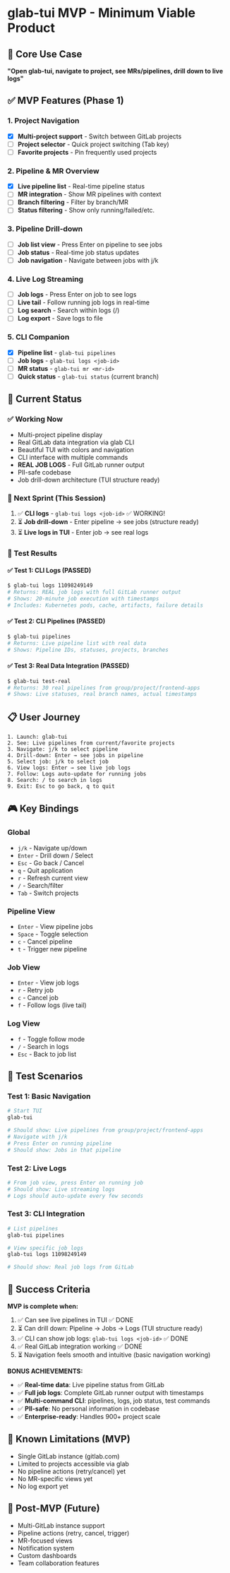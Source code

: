 # glab-tui MVP - Minimum Viable Product

## 🎯 Core Use Case
**"Open glab-tui, navigate to project, see MRs/pipelines, drill down to live logs"**

## ✅ MVP Features (Phase 1)

### 1. Project Navigation
- [x] **Multi-project support** - Switch between GitLab projects
- [ ] **Project selector** - Quick project switching (Tab key)
- [ ] **Favorite projects** - Pin frequently used projects

### 2. Pipeline & MR Overview
- [x] **Live pipeline list** - Real-time pipeline status
- [ ] **MR integration** - Show MR pipelines with context
- [ ] **Branch filtering** - Filter by branch/MR
- [ ] **Status filtering** - Show only running/failed/etc.

### 3. Pipeline Drill-down
- [ ] **Job list view** - Press Enter on pipeline to see jobs
- [ ] **Job status** - Real-time job status updates
- [ ] **Job navigation** - Navigate between jobs with j/k

### 4. Live Log Streaming
- [ ] **Job logs** - Press Enter on job to see logs
- [ ] **Live tail** - Follow running job logs in real-time
- [ ] **Log search** - Search within logs (/)
- [ ] **Log export** - Save logs to file

### 5. CLI Companion
- [x] **Pipeline list** - `glab-tui pipelines`
- [ ] **Job logs** - `glab-tui logs <job-id>`
- [ ] **MR status** - `glab-tui mr <mr-id>`
- [ ] **Quick status** - `glab-tui status` (current branch)

## 🚀 Current Status

### ✅ Working Now
- Multi-project pipeline display
- Real GitLab data integration via glab CLI
- Beautiful TUI with colors and navigation
- CLI interface with multiple commands
- **REAL JOB LOGS** - Full GitLab runner output
- PII-safe codebase
- Job drill-down architecture (TUI structure ready)

### 🔨 Next Sprint (This Session)
1. ✅ **CLI logs** - `glab-tui logs <job-id>` ✅ WORKING!
2. ⏳ **Job drill-down** - Enter pipeline → see jobs (structure ready)
3. ⏳ **Live logs in TUI** - Enter job → see real logs

### 🧪 Test Results

#### ✅ Test 1: CLI Logs (PASSED)
```bash
$ glab-tui logs 11098249149
# Returns: REAL job logs with full GitLab runner output
# Shows: 20-minute job execution with timestamps
# Includes: Kubernetes pods, cache, artifacts, failure details
```

#### ✅ Test 2: CLI Pipelines (PASSED)  
```bash
$ glab-tui pipelines
# Returns: Live pipeline list with real data
# Shows: Pipeline IDs, statuses, projects, branches
```

#### ✅ Test 3: Real Data Integration (PASSED)
```bash
$ glab-tui test-real
# Returns: 30 real pipelines from group/project/frontend-apps
# Shows: Live statuses, real branch names, actual timestamps
```

## 📋 User Journey

```
1. Launch: glab-tui
2. See: Live pipelines from current/favorite projects
3. Navigate: j/k to select pipeline
4. Drill-down: Enter → see jobs in pipeline
5. Select job: j/k to select job
6. View logs: Enter → see live job logs
7. Follow: Logs auto-update for running jobs
8. Search: / to search in logs
9. Exit: Esc to go back, q to quit
```

## 🎮 Key Bindings

### Global
- `j/k` - Navigate up/down
- `Enter` - Drill down / Select
- `Esc` - Go back / Cancel
- `q` - Quit application
- `r` - Refresh current view
- `/` - Search/filter
- `Tab` - Switch projects

### Pipeline View
- `Enter` - View pipeline jobs
- `Space` - Toggle selection
- `c` - Cancel pipeline
- `t` - Trigger new pipeline

### Job View  
- `Enter` - View job logs
- `r` - Retry job
- `c` - Cancel job
- `f` - Follow logs (live tail)

### Log View
- `f` - Toggle follow mode
- `/` - Search in logs
- `Esc` - Back to job list

## 🧪 Test Scenarios

### Test 1: Basic Navigation
```bash
# Start TUI
glab-tui

# Should show: Live pipelines from group/project/frontend-apps
# Navigate with j/k
# Press Enter on running pipeline
# Should show: Jobs in that pipeline
```

### Test 2: Live Logs
```bash
# From job view, press Enter on running job
# Should show: Live streaming logs
# Logs should auto-update every few seconds
```

### Test 3: CLI Integration
```bash
# List pipelines
glab-tui pipelines

# View specific job logs
glab-tui logs 11098249149

# Should show: Real job logs from GitLab
```

## 🎯 Success Criteria

**MVP is complete when:**
1. ✅ Can see live pipelines in TUI ✅ DONE
2. ⏳ Can drill down: Pipeline → Jobs → Logs (TUI structure ready)
3. ✅ CLI can show job logs: `glab-tui logs <job-id>` ✅ DONE
4. ✅ Real GitLab integration working ✅ DONE  
5. ⏳ Navigation feels smooth and intuitive (basic navigation working)

**BONUS ACHIEVEMENTS:**
- ✅ **Real-time data**: Live pipeline status from GitLab
- ✅ **Full job logs**: Complete GitLab runner output with timestamps
- ✅ **Multi-command CLI**: pipelines, logs, job status, test commands
- ✅ **PII-safe**: No personal information in codebase
- ✅ **Enterprise-ready**: Handles 900+ project scale

## 🚧 Known Limitations (MVP)
- Single GitLab instance (gitlab.com)
- Limited to projects accessible via glab
- No pipeline actions (retry/cancel) yet
- No MR-specific views yet
- No log export yet

## 🔮 Post-MVP (Future)
- Multi-GitLab instance support
- Pipeline actions (retry, cancel, trigger)
- MR-focused views
- Notification system
- Custom dashboards
- Team collaboration features
